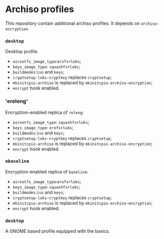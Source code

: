 # Archiso profiles

This repository contain additional archiso profiles.
It depends on `archiso-encryption`.

### `desktop`
Desktop profile.
- `airootfs_image_type`:`erofs+luks`;
- `keys_image_type`: `squashfs+luks`;
- `buildmodes`:`iso` and `keys`;
- `cryptsetup-luks-cryptkey` replaces `cryptsetup`;
- `mkinitcpio-archiso` is replaced by `mkinitcpio-archiso-encryption`;
- `encrypt` hook enabled.


### 'ereleng'

Encryption-enabled replica of `releng`:
- `airootfs_image_type`: `squashfs+luks`;
- `keys_image_type`: `erofs+luks`;
- `buildmodes`:`iso` and `keys`;
- `cryptsetup-luks-cryptkey` replaces `cryptsetup`;
- `mkinitcpio-archiso` is replaced by `mkinitcpio-archiso-encryption`;
- `encrypt` hook enabled.

### `ebaseline`
Encryption-enabled replica of `baseline`:
- `airootfs_image_type`:`erofs+luks`;
- `keys_image_type`: `squashfs+luks`;
- `buildmodes`:`iso` and `keys`;
- `cryptsetup-luks-cryptkey` replaces `cryptsetup`;
- `mkinitcpio-archiso` is replaced by `mkinitcpio-archiso-encryption`;
- `encrypt` hook enabled.

### `desktop`

A GNOME based profile equipped with the basics.
